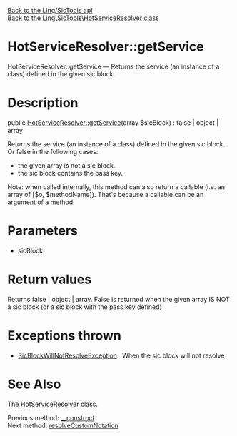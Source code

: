 [Back to the Ling/SicTools api](https://github.com/lingtalfi/SicTools/blob/master/doc/api/Ling/SicTools.md)<br>
[Back to the Ling\SicTools\HotServiceResolver class](https://github.com/lingtalfi/SicTools/blob/master/doc/api/Ling/SicTools/HotServiceResolver.md)


HotServiceResolver::getService
================



HotServiceResolver::getService — Returns the service (an instance of a class) defined in the given sic block.




Description
================


public [HotServiceResolver::getService](https://github.com/lingtalfi/SicTools/blob/master/doc/api/Ling/SicTools/HotServiceResolver/getService.md)(array $sicBlock) : false | object | array




Returns the service (an instance of a class) defined in the given sic block.
Or false in the following cases:

- the given array is not a sic block.
- the sic block contains the pass key.


Note: when called internally, this method can also return a callable (i.e. an array of [$o, $methodName]).
That's because a callable can be an argument of a method.




Parameters
================


- sicBlock

    


Return values
================

Returns false | object | array.
False is returned when the given array IS NOT a sic block (or a sic block with the pass key defined)

Exceptions thrown
================

- [SicBlockWillNotResolveException](https://github.com/lingtalfi/SicTools/blob/master/doc/api/Ling/SicTools/Exception/SicBlockWillNotResolveException.md).&nbsp;
When the sic block will not resolve






See Also
================

The [HotServiceResolver](https://github.com/lingtalfi/SicTools/blob/master/doc/api/Ling/SicTools/HotServiceResolver.md) class.

Previous method: [__construct](https://github.com/lingtalfi/SicTools/blob/master/doc/api/Ling/SicTools/HotServiceResolver/__construct.md)<br>Next method: [resolveCustomNotation](https://github.com/lingtalfi/SicTools/blob/master/doc/api/Ling/SicTools/HotServiceResolver/resolveCustomNotation.md)<br>

